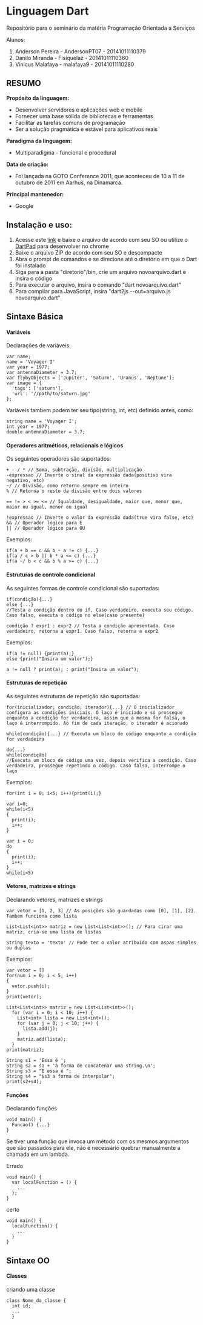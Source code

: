 # Linguagem Dart


Repositório para o seminário da matéria Programação Orientada a Serviços

Alunos:
1. Anderson Pereira - AndersonPT07 - 20141011110379
2. Danilo Miranda - Fisiquelaz - 20141011110360
3. Vinicus Malafaya - malafaya9 - 20141011110280

## RESUMO

**Propósito da linguagem:**
  - Desenvolver servidores e aplicações web e mobile
  - Fornecer uma base sólida de bibliotecas e ferramentas
  - Facilitar as tarefas comuns de programação
  - Ser a solução pragmática e estável para aplicativos reais

**Paradigma da linguagem:**
  - Multiparadigma - funcional e procedural

**Data de criação:**
  - Foi lançada na GOTO Conference 2011, que aconteceu de 10 a 11 de outubro de 2011 em Aarhus, na Dinamarca.

**Principal mantenedor:**
  - Google

## Instalação e uso:

1. Acesse este [link](https://www.dartlang.org/install/archive "Instalação") e baixe o arquivo de acordo com seu SO ou utilize o [DartPad](https://dartpad.dartlang.org/) para desenvolver no chrome
2. Baixe o arquivo ZIP de acordo com seu SO e descompacte
3. Abra o prompt de comandos e se direcione até o diretório em que o Dart foi instalado
4. Siga para a pasta "diretorio"/bin, crie um arquivo novoarquivo.dart e insira o código
5. Para executar o arquivo, insira o comando "dart novoarquivo.dart"
6. Para compilar para JavaScript, insira "dart2js --out=arquivo.js novoarquivo.dart"

## Sintaxe Básica

#### Variáveis
Declarações de variáveis:

~~~~
var name;
name = 'Voyager I'
var year = 1977;
var antennaDiameter = 3.7;
var flybyObjects = ['Jupiter', 'Saturn', 'Uranus', 'Neptune'];
var image = {
  'tags': ['saturn'],
  'url': '//path/to/saturn.jpg'
};
~~~~
Variáveis tambem podem ter seu tipo(string, int, etc) definido antes, como:

~~~~
string name = 'Voyager I';
int year = 1977;
double antennaDiameter = 3.7;
~~~~



#### Operadores aritméticos, relacionais e lógicos
Os seguintes operadores são suportados:

~~~~
+ - / * // Soma, subtração, divisão, multiplicação
-expressao // Inverte o sinal da expressão dada(positivo vira negativo, etc)
~/ // Divisão, como retorno sempre em inteiro
% // Retorna o resto da divisão entre dois valores

== != > < >= <= // Igualdade, desigualdade, maior que, menor que, maior ou igual, menor ou igual

!expressao // Inverte o valor da expressão dada(true vira false, etc)
&& // Operador lógico para E
|| // Operador lógico para OU
~~~~
Exemplos:

~~~~
if(a + b == c && b - a != c) {...}
if(a / c > b || b * a <= c) {...}
if(a ~/ b < c && b % a >= c) {...}
~~~~



#### Estruturas de controle condicional
As seguintes formas de controle condicional são suportadas:

~~~~
if(condição){...}
else {...}
//Testa a condição dentro do if, Caso verdadeiro, executa seu código. Caso falso, executa o código no else(caso presente)

condição ? expr1 : expr2 // Testa a condição apresentada. Caso verdadeiro, retorna a expr1. Caso falso, retorna a expr2
~~~~
Exemplos:

~~~~
if(a != null) {print(a);}
else {print("Insira um valor");}

a != null ? print(a); : print("Insira um valor");
~~~~



#### Estruturas de repetição
As seguintes estruturas de repetição são suportadas:

~~~~
for(inicializador; condição; iterador){...} // O inicializador configura as condições iniciais. O laço é iniciado e só prossegue enquanto a condição for verdadeira, assim que a mesma for falsa, o laço é interrompido. Ao fim de cada iteração, o iterador é acionado

while(condição){...} // Executa um bloco de código enquanto a condição for verdadeira

do{...}
while(condição)
//Executa um bloco de código uma vez, depois verifica a condição. Caso verdadeira, prossegue repetindo o código. Caso falsa, interrompe o laço
~~~~
Exemplos:

~~~~
for(int i = 0; i<5; i++){print(i);}

var i=0;
while(i<5)
{
  print(i);
  i++;
}

var i = 0;
do
{
  print(i);
  i++;
}
while(i<5)
~~~~

#### Vetores, matrizes e strings
Declarando vetores, matrizes e strings

~~~~
var vetor = [1, 2, 3] // As posições são guardadas como [0], [1], [2]. Tambem funciona como lista

List<List<int>> matriz = new List<List<int>>(); // Para cirar uma matriz, cria-se uma lista de listas

String texto = 'texto' // Pode ter o valor atribuido com aspas simples ou duplas
~~~~
Exemplos:

~~~~
var vetor = []
for(num i = 0; i < 5; i++)
{
  vetor.push(i);
}
print(vetor);

List<List<int>> matriz = new List<List<int>>();
  for (var i = 0; i < 10; i++) {
    List<int> lista = new List<int>();
    for (var j = 0; j < 10; j++) {
      lista.add(j);
    }
    matriz.add(lista);
  }
print(matriz);

String s1 = 'Essa é ';
String s2 = s1 + 'a forma de concatenar uma string.\n';
String s3 = "E essa é ";
String s4 = "$s3 a forma de interpolar";
print(s2+s4);
~~~~

#### Funções
Declarando funções

~~~~
void main() {
  Funcao() {...}
}
~~~~

Se tiver uma função que invoca um método com os mesmos argumentos que são passados para ele, não é necessário quebrar manualmente a chamada em um lambda.

Errado
~~~~
void main() {
  var localFunction = () {
    ...
  };
}
~~~~

certo
~~~~
void main() {
  localFunction() {
    ...
  }
}
~~~~

## Sintaxe OO

#### Classes

criando uma classe

~~~~
class Nome_da_classe {
  int id;
  ...
  }
~~~~
